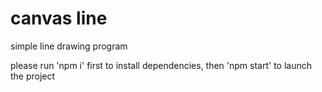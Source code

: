 # canvas line
simple line drawing program

please run 'npm i' first to install dependencies, then 'npm start' to launch the project

